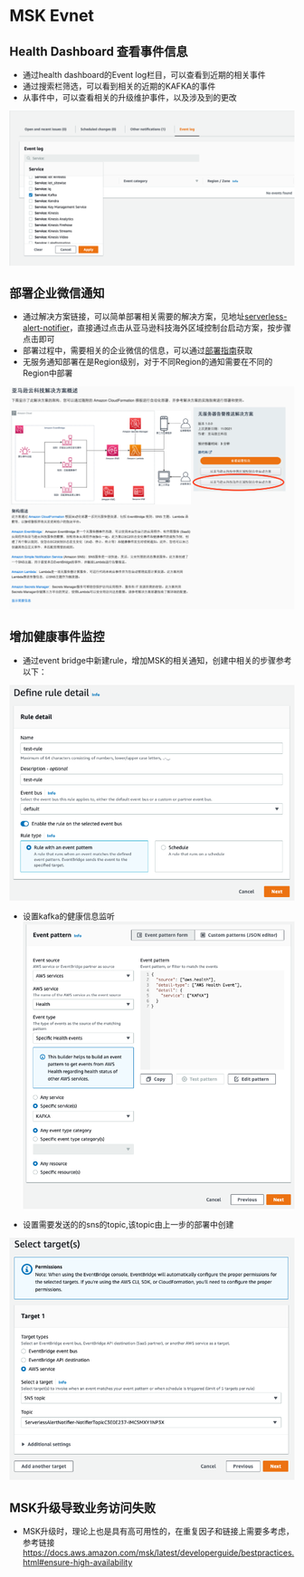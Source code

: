 # MSK Evnet

## Health Dashboard 查看事件信息

- 通过health dashboard的Event log栏目，可以查看到近期的相关事件
- 通过搜索栏筛选，可以看到相关的近期的KAFKA的事件
- 从事件中，可以查看相关的升级维护事件，以及涉及到的更改

![KAFKA Event](./img/MSKEvent/Screen%20Shot%202022-07-22%20at%203.22.21%20PM.png)

## 部署企业微信通知

- 通过解决方案链接，可以简单部署相关需要的解决方案，见地址[serverless-alert-notifier](https://www.amazonaws.cn/solutions/serverless-alert-notifier/)，直接通过点击从亚马逊科技海外区域控制台启动方案，按步骤点击即可
- 部署过程中，需要相关的企业微信的信息，可以通过[部署指南](https://aws-gcr-solutions.s3.amazonaws.com/serverless-alert-notifier/v1.0.1/docs.pdf)获取
- 无服务通知部署在是Region级别，对于不同Region的通知需要在不同的Region中部署

![解决方案](./imag/../img/MSKEvent/Screen%20Shot%202022-07-22%20at%203.32.39%20PM.png)

## 增加健康事件监控

- 通过event bridge中新建rule，增加MSK的相关通知，创建中相关的步骤参考以下：

![创建rule](./img/MSKEvent/Screen%20Shot%202022-07-22%20at%203.36.43%20PM.png)

- 设置kafka的健康信息监听
![监听kafka信息](./img/../img/MSKEvent/Screen%20Shot%202022-07-22%20at%203.37.26%20PM.png)

- 设置需要发送的的sns的topic,该topic由上一步的部署中创建

![设置策略](./img/MSKEvent/Screen%20Shot%202022-07-22%20at%203.38.04%20PM.png)

## MSK升级导致业务访问失败

- MSK升级时，理论上也是具有高可用性的，在重复因子和链接上需要多考虑，参考链接<https://docs.aws.amazon.com/msk/latest/developerguide/bestpractices.html#ensure-high-availability>
